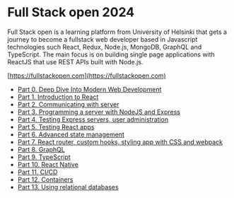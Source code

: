 # Full Stack open 2024

Full Stack open is a learning platform from University of Helsinki that gets a journey to become a fullstack web developer based in Javascript technologies such React, Redux, Node.js, MongoDB, GraphQL and TypeScript. The main focus is on building single page applications with ReactJS that use REST APIs built with Node.js.

[https://fullstackopen.com](https://fullstackopen.com)

- [Part 0. Deep Dive Into Modern Web Development](https://fullstackopen.com/en/part0)
- [Part 1. Introduction to React]()
- [Part 2. Communicating with server]()
- [Part 3. Programming a server with NodeJS and Express]()
- [Part 4. Testing Express servers, user administration]()
- [Part 5. Testing React apps]()
- [Part 6. Advanced state management]()
- [Part 7. React router, custom hooks, styling app with CSS and webpack]()
- [Part 8. GraphQL]()
- [Part 9. TypeScript]()
- [Part 10. React Native]()
- [Part 11. CI/CD]()
- [Part 12. Containers]()
- [Part 13. Using relational databases]()

